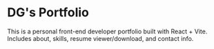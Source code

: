 # DG's Portfolio

This is a personal front-end developer portfolio built with React + Vite. Includes about, skills, resume viewer/download, and contact info.
